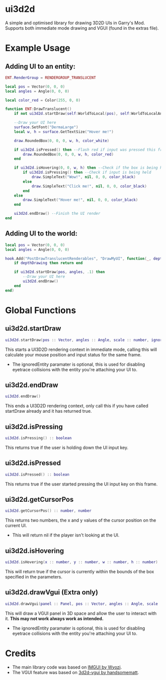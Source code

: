 # ui3d2d
A simple and optimised library for drawing 3D2D UIs in Garry's Mod. Supports both immediate mode drawing and VGUI (found in the extras file).

# Example Usage
## Adding UI to an entity:
```lua
ENT.RenderGroup = RENDERGROUP_TRANSLUCENT

local pos = Vector(0, 0, 0)
local angles = Angle(0, 0, 0)

local color_red = Color(255, 0, 0)

function ENT:DrawTranslucent()
    if not ui3d2d.startDraw(self:WorldToLocal(pos), self:WorldToLocalAngles(angles), .1, self) then return end --Skip drawing if the player can't see the UI

    --Draw your UI here
    surface.SetFont("DermaLarge")
    local w, h = surface.GetTextSize("Hover me!")

    draw.RoundedBox(0, 0, 0, w, h, color_white)

    if ui3d2d.isPressed() then --Flash red if input was pressed this frame
        draw.RoundedBox(0, 0, 0, w, h, color_red)
    end

    if ui3d2d.isHovering(0, 0, w, h) then --Check if the box is being hovered
        if ui3d2d.isPressing() then --Check if input is being held
            draw.SimpleText("Wow!", nil, 0, 0, color_black)
        else
            draw.SimpleText("Click me!", nil, 0, 0, color_black)
        end
    else
        draw.SimpleText("Hover me!", nil, 0, 0, color_black)
    end

    ui3d2d.endDraw() --Finish the UI render
end
```

## Adding UI to the world:
```lua
local pos = Vector(0, 0, 0)
local angles = Angle(0, 0, 0)

hook.Add("PostDrawTranslucentRenderables", "DrawMyUI", function(_, depthDrawing)
    if depthDrawing then return end

    if ui3d2d.startDraw(pos, angles, .1) then
        --Draw your UI here
        ui3d2d.endDraw()
    end
end)
```

# Global Functions
## ui3d2d.startDraw
```lua
ui3d2d.startDraw(pos :: Vector, angles :: Angle, scale :: number, ignoredEntity :: Entity) :: boolean
```
This starts a UI3D2D rendering context in immediate mode, calling this will calculate your mouse position and input status for the same frame.
- The ignoredEntity paramater is optional, this is used for disabling eyetrace collisions with the entity you're attaching your UI to.

## ui3d2d.endDraw
```lua
ui3d2d.endDraw()
```
This ends a UI3D2D rendering context, only call this if you have called startDraw already and it has returned true.

## ui3d2d.isPressing
```lua
ui3d2d.isPressing() :: boolean
```
This returns true if the user is holding down the UI input key.

## ui3d2d.isPressed
```lua
ui3d2d.isPressed() :: boolean
```
This returns true if the user started pressing the UI input key on this frame.

## ui3d2d.getCursorPos
```lua
ui3d2d.getCursorPos() :: number, number
```
This returns two numbers, the x and y values of the cursor position on the current UI.
- This will return nil if the player isn't looking at the UI.

## ui3d2d.isHovering
```lua
ui3d2d.isHovering(x :: number, y :: number, w :: number, h :: number) :: boolean
```
This will return true if the cursor is currently within the bounds of the box specified in the parameters.

## ui3d2d.drawVgui (Extra only)
```lua
ui3d2d.drawVgui(panel :: Panel, pos :: Vector, angles :: Angle, scale :: number, ignoredEntity :: Entity)
```
This will draw a VGUI panel in 3D space and allow the user to interact with it. **This may not work always work as intended.**
- The ignoredEntity paramater is optional, this is used for disabling eyetrace collisions with the entity you're attaching your UI to.

# Credits
- The main library code was based on [IMGUI by Wyozi](https://github.com/wyozi-gmod/imgui).
- The VGUI feature was based on [3d2d-vgui by handsomematt](https://github.com/handsomematt/3d2d-vgui).
